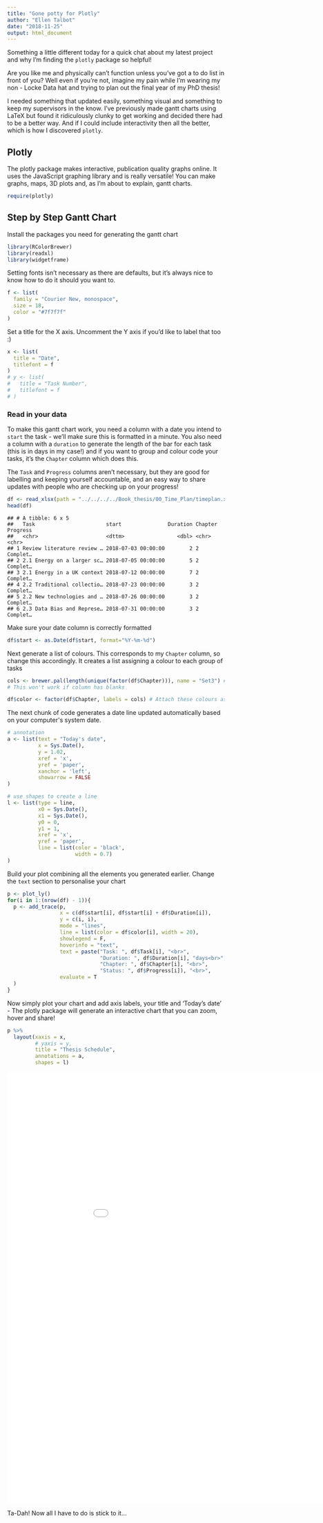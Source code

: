 ```yaml
---
title: "Gone potty for Plotly"
author: "Ellen Talbot"
date: "2018-11-25"
output: html_document
---
```


Something a little different today for a quick chat about my latest
project and why I’m finding the `plotly` package so helpful\!

Are you like me and physically can’t function unless you’ve got a to do
list in front of you? Well even if you’re not, imagine my pain while I’m
wearing my non - Locke Data hat and trying to plan out the final year of
my PhD thesis\!

I needed something that updated easily, something visual and something
to keep my supervisors in the know. I’ve previously made gantt charts
using LaTeX but found it ridiculously clunky to get working and decided
there had to be a better way. And if I could include interactivity then
all the better, which is how I discovered `plotly`.

## Plotly

The plotly package makes interactive, publication quality graphs online.
It uses the JavaScript graphing library and is really versatile\! You
can make graphs, maps, 3D plots and, as I’m about to explain, gantt
charts.

``` r
require(plotly)
```

## Step by Step Gantt Chart

Install the packages you need for generating the gantt chart

``` r
library(RColorBrewer)
library(readxl)
library(widgetframe)
```

Setting fonts isn’t necessary as there are defaults, but it’s always
nice to know how to do it should you want to.

``` r
f <- list(
  family = "Courier New, monospace",
  size = 18,
  color = "#7f7f7f"
)
```

Set a title for the X axis. Uncomment the Y axis if you’d like to label
that too :)

``` r
x <- list(
  title = "Date",
  titlefont = f
)
# y <- list(
#   title = "Task Number",
#   titlefont = f
# ) 
```

### Read in your data

To make this gantt chart work, you need a column with a date you intend
to `start` the task - we’ll make sure this is formatted in a minute. You
also need a column with a `duration` to generate the length of the bar
for each task (this is in days in my case\!) and if you want to group and colour code your tasks, it’s
the `Chapter` column which does this.

The `Task` and `Progress` columns aren’t necessary, but they are good
for labelling and keeping yourself accountable, and an easy way to share
updates with people who are checking up on your
progress\!

``` r
df <- read_xlsx(path = "../../../../Book_thesis/00_Time_Plan/timeplan.xlsx", sheet = 1) 
head(df)
```

    ## # A tibble: 6 x 5
    ##   Task                       start               Duration Chapter Progress
    ##   <chr>                      <dttm>                 <dbl> <chr>   <chr>   
    ## 1 Review literature review … 2018-07-03 00:00:00        2 2       Complet…
    ## 2 2.1 Energy on a larger sc… 2018-07-05 00:00:00        5 2       Complet…
    ## 3 2.1 Energy in a UK context 2018-07-12 00:00:00        7 2       Complet…
    ## 4 2.2 Traditional collectio… 2018-07-23 00:00:00        3 2       Complet…
    ## 5 2.2 New technologies and … 2018-07-26 00:00:00        3 2       Complet…
    ## 6 2.3 Data Bias and Represe… 2018-07-31 00:00:00        3 2       Complet…

Make sure your date column is correctly formatted

``` r
df$start <- as.Date(df$start, format="%Y-%m-%d") 
```

Next generate a list of colours. This corresponds to my `Chapter`
column, so change this accordingly. It creates a list assigning a colour
to each group of
tasks

``` r
cols <- brewer.pal(length(unique(factor(df$Chapter))), name = "Set3") # Generate a list of colours that are as long as your group of tasks
# This won't work if column has blanks

df$color <- factor(df$Chapter, labels = cols) # Attach these colours as factors to each group of tasks
```

The next chunk of code generates a date line updated automatically based
on your computer's system date.

``` r
# annotation
a <- list(text = "Today's date",
          x = Sys.Date(),
          y = 1.02,
          xref = 'x',
          yref = 'paper',
          xanchor = 'left',
          showarrow = FALSE
)

# use shapes to create a line
l <- list(type = line,
          x0 = Sys.Date(),
          x1 = Sys.Date(),
          y0 = 0,
          y1 = 1,
          xref = 'x',
          yref = 'paper',
          line = list(color = 'black',
                      width = 0.7)
)
```

Build your plot combining all the elements you generated earlier. Change
the `text` section to personalise your chart

``` r
p <- plot_ly()
for(i in 1:(nrow(df) - 1)){
  p <- add_trace(p,
                 x = c(df$start[i], df$start[i] + df$Duration[i]), 
                 y = c(i, i), 
                 mode = "lines",
                 line = list(color = df$color[i], width = 20),
                 showlegend = F,
                 hoverinfo = "text",
                 text = paste("Task: ", df$Task[i], "<br>",
                              "Duration: ", df$Duration[i], "days<br>",
                              "Chapter: ", df$Chapter[i], "<br>",
                              "Status: ", df$Progress[i]), "<br>",
                 evaluate = T
  )
}
```

Now simply plot your chart and add axis labels, your title and ‘Today’s
date’ - The plotly package will generate an interactive chart that you
can zoom, hover and share\!

``` r
p %>%
  layout(xaxis = x, 
         # yaxis = y,
         title = "Thesis Schedule",
         annotations = a,
         shapes = l)
```

<iframe id="serviceFrameSend" src="../img/p.html" width="1000" height="1000" frameborder="0"></iframe>

Ta-Dah\! Now all I have to do is stick to it…
